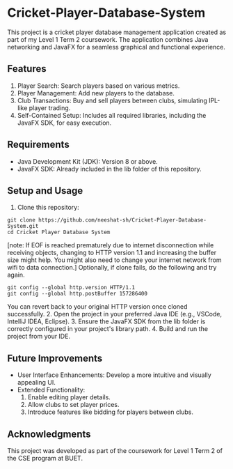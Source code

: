 # Cricket-Player-Database-System
This project is a cricket player database management application created as part of my Level 1 Term 2 coursework. The application combines Java networking and JavaFX for a seamless graphical and functional experience.

## Features
1. Player Search: Search players based on various metrics.
2. Player Management: Add new players to the database.
3. Club Transactions: Buy and sell players between clubs, simulating IPL-like player trading.
4. Self-Contained Setup: Includes all required libraries, including the JavaFX SDK, for easy execution.
## Requirements
- Java Development Kit (JDK): Version 8 or above.
- JavaFX SDK: Already included in the lib folder of this repository.
## Setup and Usage
1. Clone this repository:
```
git clone https://github.com/neeshat-sh/Cricket-Player-Database-System.git
cd Cricket Player Database System
```
[note: If EOF is reached prematurely due to internet disconnection while receiving objects, changing to HTTP version 1.1 and increasing the buffer size might help. You might also need to change your internet network from wifi to data connection.]
Optionally, if clone fails, do the following and try again.
```
git config --global http.version HTTP/1.1
git config --global http.postBuffer 157286400
```
You can revert back to your original HTTP version once cloned successfully.
2. Open the project in your preferred Java IDE (e.g., VSCode, IntelliJ IDEA, Eclipse).
3. Ensure the JavaFX SDK from the lib folder is correctly configured in your project's library path.
4. Build and run the project from your IDE.
## Future Improvements
- User Interface Enhancements: Develop a more intuitive and visually appealing UI.
- Extended Functionality:
    1. Enable editing player details.
    2. Allow clubs to set player prices.
    3. Introduce features like bidding for players between clubs.
## Acknowledgments
This project was developed as part of the coursework for Level 1 Term 2 of the CSE program at BUET.
